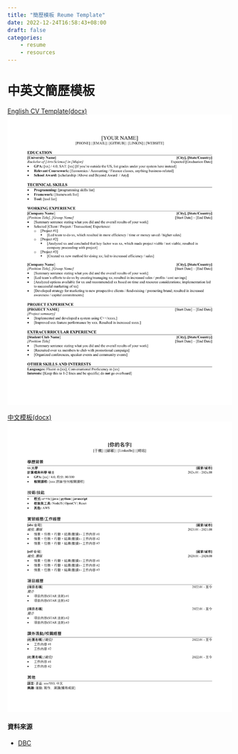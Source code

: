 ```yaml
---
title: "簡歷模板 Reume Template"
date: 2022-12-24T16:58:43+08:00
draft: false
categories:
    - resume
    - resources
---
```


# 中英文簡歷模板
[English CV Template(docx)](/files/Resume-template.docx)
![English CV Template](/files/eng-cv.png)


[中文模板(docx)](/files/Resume-template(ch).docx)
![chinese CV Template](/files/ch-cv.png)
#### 資料來源
* [DBC](https://dreambigcareer.com/)